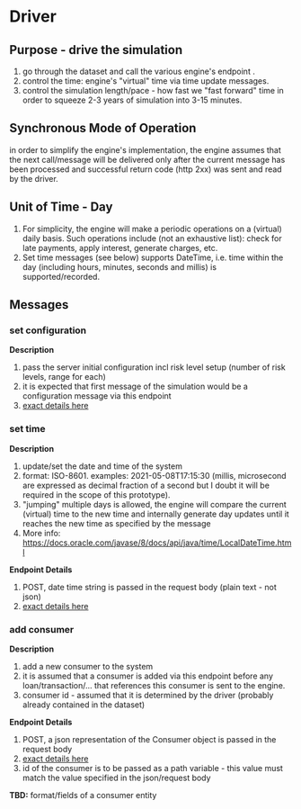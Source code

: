 # Driver

## Purpose - drive the simulation
1. go through the dataset and call the various engine's endpoint .
2. control the time: engine's "virtual" time via time update messages.
3. control the simulation length/pace - how fast we "fast forward" time in order to squeeze 2-3 years of simulation into 3-15 minutes.

## Synchronous Mode of Operation
in order to simplify the engine's implementation, the engine assumes that the next call/message will be delivered only after the current message has been processed and successful return code (http 2xx) was sent and read by the driver.  

## Unit of Time - Day
1. For simplicity, the engine will make a periodic operations on a (virtual) daily basis. Such operations include (not an exhaustive list): check for late payments, apply interest, generate charges, etc. 
2. Set time messages (see below) supports DateTime, i.e. time within the day (including hours, minutes, seconds and millis) is supported/recorded.

## Messages

### set configuration
**Description**
1. pass the server initial configuration incl risk level setup (number of risk levels, range for each)
2. it is expected that first message of the simulation would be a configuration message via this endpoint
3. [exact details here](https://github.com/ashercohen/mirafintech/blob/main/engine/src/main/java/com/mirafintech/prototype/controller/MessageController.java)

### set time
**Description**
1. update/set the date and time of the system
2. format: ISO-8601. examples: 2021-05-08T17:15:30  (millis, microsecond are expressed as decimal fraction of a second but I doubt it will be required in the scope of this prototype).
3. "jumping" multiple days is allowed, the engine will compare the current (virtual) time to the new time and internally generate day updates until it reaches the new time as specified by the message
4. More info: https://docs.oracle.com/javase/8/docs/api/java/time/LocalDateTime.html

**Endpoint Details**   
1. POST, date time string is passed in the request body (plain text - not json)
2. [exact details here](https://github.com/ashercohen/mirafintech/blob/main/engine/src/main/java/com/mirafintech/prototype/controller/MessageController.java) 
### add consumer
**Description**
1. add a new consumer to the system
2. it is assumed that a consumer is added via this endpoint before any loan/transaction/... that references this consumer is sent to the engine.
3. consumer id - assumed that it is determined by the driver (probably already contained in the dataset)

**Endpoint Details**
1. POST, a json representation of the Consumer object is passed in the request body
2. [exact details here](https://github.com/ashercohen/mirafintech/blob/main/engine/src/main/java/com/mirafintech/prototype/controller/MessageController.java)
3. id of the consumer is to be passed as a path variable - this value must match the value specified in the json/request body

**TBD:** format/fields of a consumer entity